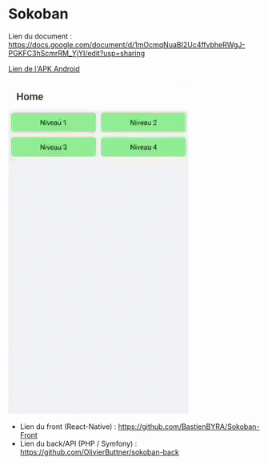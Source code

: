 # Sokoban

Lien du document : https://docs.google.com/document/d/1mOcmqNuaBI2Uc4ffvbheRWgJ-PGKFC3hScmrRM_YjYI/edit?usp=sharing

[Lien de l'APK Android](https://expo.dev/accounts/bastienbyra/projects/Sokoban/builds/79fdb446-3866-4958-ad20-1bac7231c8e8)

![](https://github.com/BastienBYRA/Sokoban-Front/blob/master/gameplay.gif)

- Lien du front (React-Native) : https://github.com/BastienBYRA/Sokoban-Front
- Lien du back/API (PHP / Symfony) : https://github.com/OlivierButtner/sokoban-back

